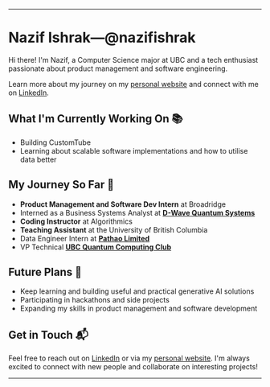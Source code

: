 
---

# Nazif Ishrak—@nazifishrak

Hi there! I'm Nazif, a Computer Science major at UBC and a tech enthusiast passionate about product management and software engineering.

Learn more about my journey on my [personal website](https://nazif-ishrak.me) and connect with me on [LinkedIn](https://www.linkedin.com/in/nazif-ishrak/).

## What I'm Currently Working On 📚
- Building CustomTube
- Learning about scalable software implementations and how to utilise data better

## My Journey So Far 🚀
- **Product Management and Software Dev Intern** at Broadridge
- Interned as a Business Systems Analyst at **[D-Wave Quantum Systems](https://www.dwavesys.com/)**
- **Coding Instructor** at Algorithmics 
- **Teaching Assistant** at the University of British Columbia 
- Data Engineer Intern at **[Pathao Limited](https://pathao.com/)**
- VP Technical **[UBC Quantum Computing Club](https://www.ubcquantum.com/)**

## Future Plans 🔮

- Keep learning and building useful and practical generative AI solutions
- Participating in hackathons and side projects
- Expanding my skills in product management and software development

## Get in Touch 📬

Feel free to reach out on [LinkedIn](https://www.linkedin.com/in/nazif-ishrak/) or via my [personal website](https://nazif-ishrak.me). I'm always excited to connect with new people and collaborate on interesting projects!

---
